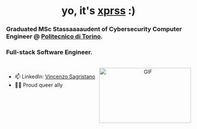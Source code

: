 <h1 align="center" style="">
  yo, it's <a href="https://github.com/lifeofvins/" target="blank">xprss</a> :)
</h1>
<h3 align="left">Graduated MSc Stassaaaaudent of Cybersecurity Computer Engineer @ <a href="https://www.polito.it">Politecnico di Torino</a>.</h3>
<h3 align="left">Full-stack Software Engineer.</h3>

<br>

<a target="_blank" align="center">
  <img align="right" top="100" height="150" width="250" alt="GIF" src="https://media0.giphy.com/media/HoffxyN8ghVuw/giphy.gif?cid=790b761112108146b14de61296b1b9162eb157c0d03bb061&rid=giphy.gif&ct=g">
</a>

- 📫 LinkedIn: <a href="https://www.linkedin.com/in/vincenzo-sagristano-934874181/" target="blank">Vincenzo Sagristano</a>
- 🏳️‍🌈 Proud queer ally
